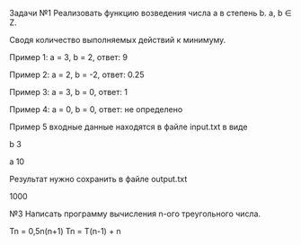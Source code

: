 Задачи
№1
Реализовать функцию возведения числа а в степень b. a, b ∈ Z.

Сводя количество выполняемых действий к минимуму.

Пример 1: а = 3, b = 2, ответ: 9

Пример 2: а = 2, b = -2, ответ: 0.25

Пример 3: а = 3, b = 0, ответ: 1

Пример 4: а = 0, b = 0, ответ: не определено

Пример 5 входные данные находятся в файле input.txt в виде

b 3

a 10

Результат нужно сохранить в файле output.txt

1000

№3
Написать программу вычисления n-ого треугольного числа.

Tn = 0,5n(n+1) Tn = T(n-1) + n